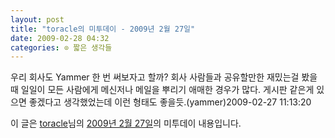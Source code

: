 ```yaml
---
layout: post
title: "toracle의 미투데이 - 2009년 2월 27일"
date: 2009-02-28 04:32
categories: ⊙ 짧은 생각들
---
```


우리 회사도 Yammer 한 번 써보자고 할까? 회사 사람들과 공유할만한 재밌는걸 봤을 때 일일이 모든 사람에게 메신저나 메일을 뿌리기 애매한 경우가 많다. 게시판 같은게 있으면 좋겠다고 생각했었는데 이런 형태도 좋을듯.(yammer)2009-02-27 11:13:20

이 글은 [toracle](http://me2day.net/toracle)님의 [2009년 2월 27일](http://me2day.net/toracle/2009/02/27#11:13:20)의 미투데이 내용입니다.


       
